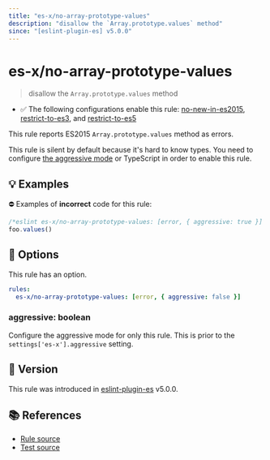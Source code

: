 ```yaml
---
title: "es-x/no-array-prototype-values"
description: "disallow the `Array.prototype.values` method"
since: "[eslint-plugin-es] v5.0.0"
---
```


# es-x/no-array-prototype-values
> disallow the `Array.prototype.values` method

- ✅ The following configurations enable this rule: [no-new-in-es2015], [restrict-to-es3], and [restrict-to-es5]

This rule reports ES2015 `Array.prototype.values` method as errors.

This rule is silent by default because it's hard to know types. You need to configure [the aggressive mode](../#the-aggressive-mode) or TypeScript in order to enable this rule.

## 💡 Examples

⛔ Examples of **incorrect** code for this rule:

<eslint-playground type="bad">

```js
/*eslint es-x/no-array-prototype-values: [error, { aggressive: true }] */
foo.values()
```

</eslint-playground>

## 🔧 Options

This rule has an option.

```yaml
rules:
  es-x/no-array-prototype-values: [error, { aggressive: false }]
```

### aggressive: boolean

Configure the aggressive mode for only this rule.
This is prior to the `settings['es-x'].aggressive` setting.

## 🚀 Version

This rule was introduced in [eslint-plugin-es] v5.0.0.

[eslint-plugin-es]: https://github.com/mysticatea/eslint-plugin-es

## 📚 References

- [Rule source](https://github.com/eslint-community/eslint-plugin-es-x/blob/master/lib/rules/no-array-prototype-values.js)
- [Test source](https://github.com/eslint-community/eslint-plugin-es-x/blob/master/tests/lib/rules/no-array-prototype-values.js)

[no-new-in-es2015]: ../configs/index.md#no-new-in-es2015
[restrict-to-es3]: ../configs/index.md#restrict-to-es3
[restrict-to-es5]: ../configs/index.md#restrict-to-es5

